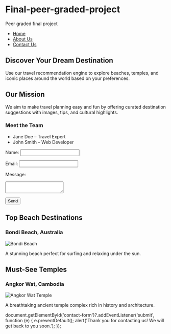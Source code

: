 # Final-peer-graded-project
Peer graded final project
<nav>
  <ul>
    <li><a href="index.html">Home</a></li>
    <li><a href="about.html">About Us</a></li>
    <li><a href="contact.html">Contact Us</a></li>
  </ul>
</nav>
<section id="intro">
  <h1>Discover Your Dream Destination</h1>
  <p>Use our travel recommendation engine to explore beaches, temples, and iconic places around the world based on your preferences.</p>
</section>
<h2>Our Mission</h2>
<p>We aim to make travel planning easy and fun by offering curated destination suggestions with images, tips, and cultural highlights.</p>

<h3>Meet the Team</h3>
<ul>
  <li>Jane Doe – Travel Expert</li>
  <li>John Smith – Web Developer</li>
</ul>
<form id="contact-form">
  <label>Name:</label>
  <input type="text" required>
  
  <label>Email:</label>
  <input type="email" required>
  
  <label>Message:</label>
  <textarea required></textarea>
  
  <button type="submit">Send</button>
</form>
<h2>Top Beach Destinations</h2>
<div class="destination">
  <h3>Bondi Beach, Australia</h3>
  <img src="images/bondi.jpg" alt="Bondi Beach">
  <p>A stunning beach perfect for surfing and relaxing under the sun.</p>
</div>
<h2>Must-See Temples</h2>
<div class="destination">
  <h3>Angkor Wat, Cambodia</h3>
  <img src="images/angkor.jpg" alt="Angkor Wat Temple">
  <p>A breathtaking ancient temple complex rich in history and architecture.</p>
</div>
document.getElementById('contact-form')?.addEventListener('submit', function (e) {
  e.preventDefault();
  alert('Thank you for contacting us! We will get back to you soon.');
});
